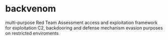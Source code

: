 # backvenom
multi-purpose Red Team Assessment access and exploitation framework for exploitation C2, backdooring and defense mechanism evasion purposes on restricted enviroments
